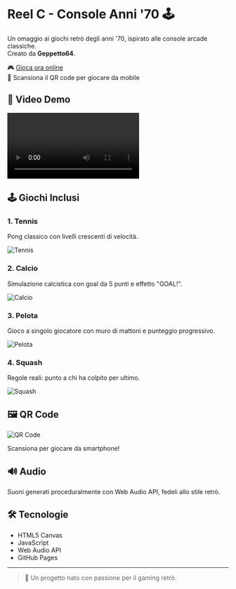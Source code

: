 # Reel C - Console Anni '70 🕹️

Un omaggio ai giochi retrò degli anni '70, ispirato alle console arcade classiche.  
Creato da **Geppetto64**.

🎮 [Gioca ora online](https://stefanovalto64.github.io/reel-c-console-70)  
📱 Scansiona il QR code per giocare da mobile

## 🎥 Video Demo

![Demo Video](demo/reel-c-demo.mp4)

## 🕹️ Giochi Inclusi

### 1. Tennis
Pong classico con livelli crescenti di velocità.

![Tennis](assets/tennis.png)

### 2. Calcio
Simulazione calcistica con goal da 5 punti e effetto "GOAL!".

![Calcio](assets/calcio.png)

### 3. Pelota
Gioco a singolo giocatore con muro di mattoni e punteggio progressivo.

![Pelota](assets/pelota.png)

### 4. Squash
Regole reali: punto a chi ha colpito per ultimo.

![Squash](assets/squash.png)

## 🖼️ QR Code

![QR Code](assets/qrcode-200x200.png)

Scansiona per giocare da smartphone!

## 🔊 Audio
Suoni generati proceduralmente con Web Audio API, fedeli allo stile retrò.

## 🛠️ Tecnologie
- HTML5 Canvas
- JavaScript
- Web Audio API
- GitHub Pages

---

> 💚 Un progetto nato con passione per il gaming retrò.
